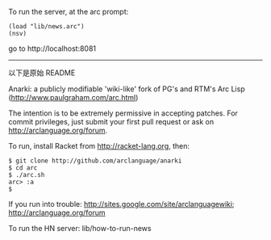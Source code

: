 To run the server, at the arc prompt:

```
(load "lib/news.arc")
(nsv)
```

go to http://localhost:8081


------------
以下是原始 README

Anarki: a publicly modifiable 'wiki-like' fork of PG's and RTM's Arc Lisp (http://www.paulgraham.com/arc.html)

The intention is to be extremely permissive in accepting patches. For commit
privileges, just submit your first pull request or ask on http://arclanguage.org/forum.

To run, install Racket from http://racket-lang.org, then:

    $ git clone http://github.com/arclanguage/anarki
    $ cd arc
    $ ./arc.sh
    arc> :a
    $

If you run into trouble: http://sites.google.com/site/arclanguagewiki; http://arclanguage.org/forum

To run the HN server: lib/how-to-run-news
